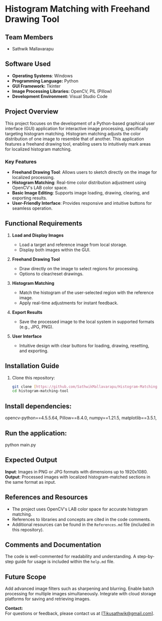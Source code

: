 # Histogram Matching with Freehand Drawing Tool

## Team Members
- Sathwik Mallavarapu

## Software Used
- **Operating Systems**: Windows
- **Programming Language:** Python
- **GUI Framework:** Tkinter
- **Image Processing Libraries:** OpenCV, PIL (Pillow)
- **Development Environment:** Visual Studio Code

## Project Overview
This project focuses on the development of a Python-based graphical user interface (GUI) application for interactive image processing, specifically targeting histogram matching. Histogram matching adjusts the color distribution of one image to resemble that of another. This application features a freehand drawing tool, enabling users to intuitively mark areas for localized histogram matching.

### Key Features
- **Freehand Drawing Tool**: Allows users to sketch directly on the image for localized processing.
- **Histogram Matching**: Real-time color distribution adjustment using OpenCV's LAB color space.
- **Basic Image Editing**: Supports image loading, drawing, clearing, and exporting results.
- **User-Friendly Interface**: Provides responsive and intuitive buttons for seamless operation.

## Functional Requirements
1. **Load and Display Images**
   - Load a target and reference image from local storage.
   - Display both images within the GUI.
   
2. **Freehand Drawing Tool**
   - Draw directly on the image to select regions for processing.
   - Options to clear/reset drawings.

3. **Histogram Matching**
   - Match the histogram of the user-selected region with the reference image.
   - Apply real-time adjustments for instant feedback.

4. **Export Results**
   - Save the processed image to the local system in supported formats (e.g., JPG, PNG).

5. **User Interface**
   - Intuitive design with clear buttons for loading, drawing, resetting, and exporting.


## Installation Guide
1. Clone this repository:
   ```bash
   git clone [https://github.com/SathwikMallavarapu/Histogram-Matching-with-Freehand-Drawing-Tool](https://github.com/SathwikMallavarapu/Histogram-Matching-with-Freehand-Drawing-Tool.git)
   cd histogram-matching-tool

## Install dependencies:
opencv-python==4.5.5.64, 
Pillow==8.4.0,
numpy==1.21.5, 
matplotlib==3.5.1, 

## Run the application:
python main.py

## Expected Output
**Input**: Images in PNG or JPG formats with dimensions up to 1920x1080.
**Output**: Processed images with localized histogram-matched sections in the same format as input.

## References and Resources
- The project uses OpenCV's LAB color space for accurate histogram matching.
- References to libraries and concepts are cited in the code comments.
- Additional resources can be found in the `References.md` file (included in this repository).


## Comments and Documentation
The code is well-commented for readability and understanding.
A step-by-step guide for usage is included within the `help.md` file.

## Future Scope
Add advanced image filters such as sharpening and blurring.
Enable batch processing for multiple images simultaneously.
Integrate with cloud storage platforms for saving and retrieving images.

**Contact:**  
For questions or feedback, please contact us at [Tikusathwik@gmail.com].
